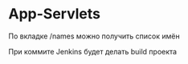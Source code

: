 # App-Servlets

По вкладке /names можно получить список имён

При коммите Jenkins будет делать build проекта
